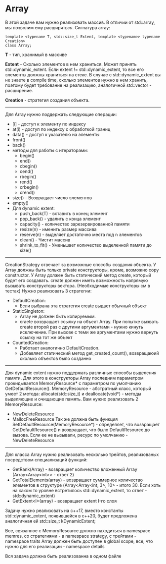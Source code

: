 # Array

В этой задаче вам нужно реализовать массив. В отличии от std::array, мы позволим ему расширяться. Сигнатура array:
```
template <typename T, std::size_t Extent, template <typename> typename Creation>
class Array;
```
**T** - тип, хранимый в массиве

**Extent** - Сколько элементов в нем храниться. Может принять std::dynamic_extent. Если extent != std::dynamic_extent, то все его элементы должны храниться на стеке. В случае с std::dynamic_extent вы не знаете в compile time, сколько элементов нужно в нем хранить, поэтому будет требование на реализацию, аналогичной std::vector - расширение.

**Creation** - стратегия создания объекта.

---

Для Array нужно поддержать следующие операции:
- [i] - доступ к элементу по индексу
- at(i) - доступ по индексу с обработкой границ
- data() - доступ к указателю на элементы
- front()
- back()
- методы для работы с итераторами:
   	- begin()
   	- end()
   	- cbegin()
   	- cend()
   	- rbegin()
   	- rend()
   	- crbegin()
   	- crend()
- size() - Возвращает число элементов
- empty()
- Для dynamic extent:
    - push_back(T) - вставить в конец элемент
    - pop_back() - удалить с конца элемент
    - сapacity() - количество зарезервированной памяти
    - resize(n) - именить размер массива
    - reserve(n) - выделяет достаточно места под n элементов
    - clean() - Чистит массив
    - shrink_to_fit() - Уменьшает количество выделенной памяти до size()

---

CreationStrategy отвечает за возможные способы создания объекта. У Array должны быть только private конструкторы, кроме, возможно copy constructor. У Array должен быть статический метод сreate, который будет его создавать. create должен иметь возможность напрямую вызывать конструкторы вектора. (Необходимые конструкторы см в тестах)
Нужно реализовать 3 стратегии:
- DefaultCreation:
	- Если выбрана эта стратегия create выдает обычный объект
- StaticSingleton:
	- Array не должен быть копируемым.
	- craete возвращает ссылку на объект Array. При попытке вызвать create второй раз c другими аргументами - нужно кинуть исключение. При вызове с теми же аргументами нужно вернуть ссылку на тот же объект
 - CountedCreation:
	- Работает аналогично DefaultCreation.
	- Добавляет статический метод get_created_count(), возвращаюий сколько объектов было созданно

---

Для dynamic extent нужно поддержать различные способы выделения памяти. Для этого в конструкторы Array последним параметром прокидывается MemoryResource* с параметром по умолчанию GetDefaultResource(). MemoryResource - абстратный класс, который умеет 2 метода: allocate(std::size_t) и deallocate(void*) - методы выделяющие и очищающие память. Вам нужно реализовать 2 MemoryResource:
- NewDeleteResource 
- MallocFreeResource
Так же должна быть функция SetDefaultResource(MemoryResource*) - определяет, что возвращает GetDefaultResource() и возвращает, что было DefaultResource до вызова. Если ее не вызывали, ресурс по умолчанию - NewDeleteResource

---

Для класса Array нужно реализовать несколько трейтов, реализованых посредством специализаций функций:
   - GetRank(Array) - возвращает количество вложенный Array (Array<Array\<int\>> - ответ 2)
   - GetTotalElements(array) - возвращает суммарное количество элементов в структуре (Array\<Array<int, 3>, 10\> - итого 30. Если хоть на каком то уровне встретилось std::dynamic_extent, то ответ - std::dynamic_extent)
   - GetExtent\<I\>(array) - возвращает extent I-го слоя

Задачу нужно реализовать на с++17, вместо константы std::dynamic_extent, появившейся в c++20, будет 
предложена аналогичная ей std::size_t kDynamicExtent;

Все, связанное с MemoryResource должно находиться в namespace memres, со стратегиями - в namespace strategy, с трейтами - namespace traits
Array должен быть доступен в global scope, все, что нужно для его реализации - namespace details

Вся задача должна быть реализованна в одном файле
